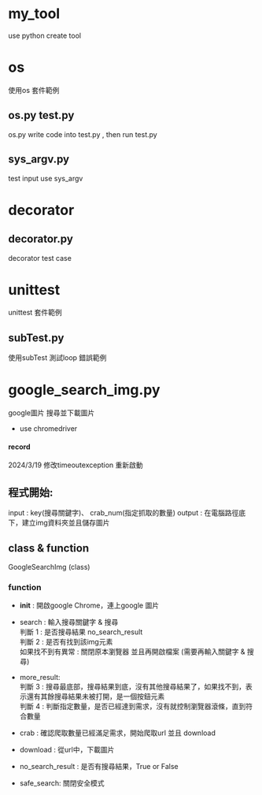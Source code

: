 # my_tool
use python create tool

# os
使用os 套件範例

## os.py test.py
os.py write code into test.py , then run test.py
## sys_argv.py
test input use sys_argv

# decorator 
## decorator.py 
decorator test case

# unittest
unittest 套件範例
## subTest.py
使用subTest 測試loop 錯誤範例

# google_search_img.py
google圖片 搜尋並下載圖片
* use chromedriver

#### record 
2024/3/19 修改timeoutexception 重新啟動

## 程式開始:
input : key(搜尋關鍵字)、 crab_num(指定抓取的數量)
output : 在電腦路徑底下，建立img資料夾並且儲存圖片

## class & function
GoogleSearchImg (class)

### function 
* __init__ : 開啟google Chrome，連上google 圖片
* search : 輸入搜尋關鍵字 & 搜尋  
判斷 1 : 是否搜尋結果 no_search_result  
判斷 2 : 是否有找到該img元素  
如果找不到有異常 : 關閉原本瀏覽器 並且再開啟檔案 (需要再輸入關鍵字 & 搜尋)  

* more_result:  
判斷 3 : 搜尋最底部，搜尋結果到底，沒有其他搜尋結果了，如果找不到，表示還有其餘搜尋結果未被打開，是一個按鈕元素   
判斷 4 : 判斷指定數量，是否已經達到需求，沒有就控制瀏覽器滾條，直到符合數量   
  
* crab : 確認爬取數量已經滿足需求，開始爬取url 並且 download 
* download : 從url中，下載圖片
* no_search_result : 是否有搜尋結果，True or False
* safe_search: 關閉安全模式










